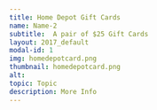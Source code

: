 ```yaml
---
title: Home Depot Gift Cards
name: Name-2
subtitle:  A pair of $25 Gift Cards
layout: 2017_default
modal-id: 1
img: homedepotcard.png
thumbnail: homedepotcard.png
alt:
topic: Topic
description: More Info
---
```

